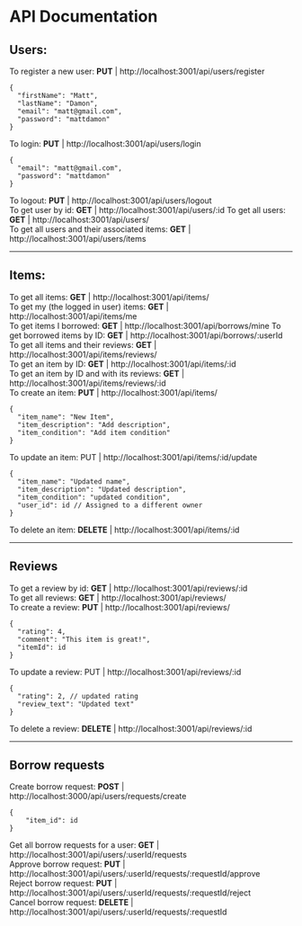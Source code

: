 # API Documentation
## Users:

To register a new user: **PUT** | http://localhost:3001/api/users/register  
```code
{
  "firstName": "Matt",
  "lastName": "Damon",
  "email": "matt@gmail.com",
  "password": "mattdamon"
}
```
To login: **PUT** | http://localhost:3001/api/users/login  
```code
{
  "email": "matt@gmail.com",
  "password": "mattdamon"
}
```  
To logout: **PUT** | http://localhost:3001/api/users/logout  
To get user by id: **GET** | http://localhost:3001/api/users/:id
To get all users: **GET** | http://localhost:3001/api/users/   
To get all users and their associated items:  **GET** | http://localhost:3001/api/users/items   

---

## Items:

To get all items: **GET** | http://localhost:3001/api/items/  
To get my (the logged in user) items: **GET** | http://localhost:3001/api/items/me  
To get items I borrowed: **GET** | http://localhost:3001/api/borrows/mine
To get borrowed items by ID: **GET** | http://localhost:3001/api/borrows/:userId
To get all items and their reviews: **GET** | http://localhost:3001/api/items/reviews/  
To get an item by ID: **GET** | http://localhost:3001/api/items/:id  
To get an item by ID and with its reviews: **GET** | http://localhost:3001/api/items/reviews/:id  
To create an item: **PUT** | http://localhost:3001/api/items/  
```code
{
  "item_name": "New Item",
  "item_description": "Add description",
  "item_condition": "Add item condition"
}
```
To update an item: PUT | http://localhost:3001/api/items/:id/update
```code
{
  "item_name": "Updated name",
  "item_description": "Updated description",
  "item_condition": "updated condition",
  "user_id": id // Assigned to a different owner
}
```
To delete an item: **DELETE** | http://localhost:3001/api/items/:id  

---
## Reviews

To get a review by id: **GET** | http://localhost:3001/api/reviews/:id  
To get all reviews: **GET** | http://localhost:3001/api/reviews/  
To create a review: **PUT** | http://localhost:3001/api/reviews/  
```code
{
  "rating": 4,
  "comment": "This item is great!",
  "itemId": id
}
```
To update a review: PUT | http://localhost:3001/api/reviews/:id  
```code
{
  "rating": 2, // updated rating
  "review_text": "Updated text"
}
```
To delete a review: **DELETE** | http://localhost:3001/api/reviews/:id  

---
## Borrow requests
Create borrow request: **POST** | http://localhost:3000/api/users/requests/create
```code
{
	"item_id": id
}
```
Get all borrow requests for a user: **GET** | http://localhost:3001/api/users/:userId/requests  
Approve borrow request: **PUT** | http://localhost:3001/api/users/:userId/requests/:requestId/approve  
Reject borrow request: **PUT** | http://localhost:3001/api/users/:userId/requests/:requestId/reject  
Cancel borrow request: **DELETE** | http://localhost:3001/api/users/:userId/requests/:requestId